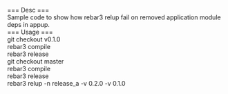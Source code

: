 === Desc ===  
Sample code to show how rebar3 relup fail on removed application module deps in appup.  
=== Usage ===  
git checkout v0.1.0  
rebar3 compile  
rebar3 release  
git checkout master  
rebar3 compile  
rebar3 release  
rebar3 relup -n release_a -v 0.2.0 -v 0.1.0  
